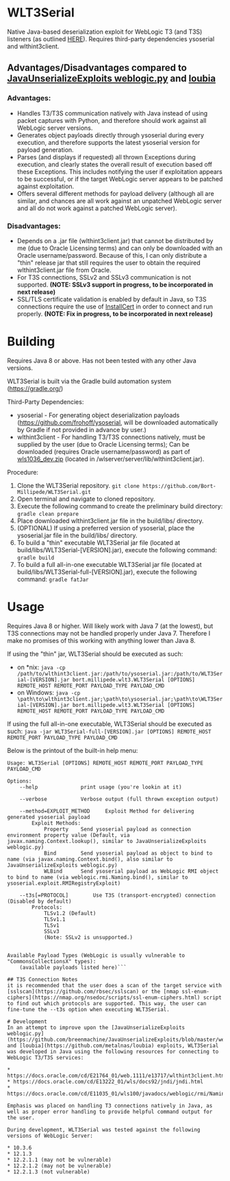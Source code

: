 # WLT3Serial
Native Java-based deserialization exploit for WebLogic T3 (and T3S) listeners (as outlined [HERE](https://foxglovesecurity.com/2015/11/06/what-do-weblogic-websphere-jboss-jenkins-opennms-and-your-application-have-in-common-this-vulnerability/#weblogic "What Do WebLogic, WebSphere, JBoss, Jenkins, OpenNMS, and Your Application Have in Common? This Vulnerability.")). Requires third-party dependencies ysoserial and wlthint3client.

## Advantages/Disadvantages compared to [JavaUnserializeExploits weblogic.py](https://github.com/breenmachine/JavaUnserializeExploits/blob/master/weblogic.py) and [loubia](https://github.com/metalnas/loubia)
### Advantages:
* Handles T3/T3S communication natively with Java instead of using packet captures with Python, and therefore should work against all WebLogic server versions.
* Generates object payloads directly through ysoserial during every execution, and therefore supports the latest ysoserial version for payload generation.
* Parses (and displays if requested) all thrown Exceptions during execution, and clearly states the overall result of execution based off these Exceptions. This includes notifying the user if exploitation appears to be successful, or if the target WebLogic server appears to be patched against exploitation.
* Offers several different methods for payload delivery (although all are similar, and chances are all work against an unpatched WebLogic server and all do not work against a patched WebLogic server).

### Disadvantages:
* Depends on a .jar file (wlthint3client.jar) that cannot be distributed by me (due to Oracle Licensing terms) and can only be downloaded with an Oracle username/password. Because of this, I can only distribute a "thin" release jar that still requires the user to obtain the required wlthint3client.jar file from Oracle.
* For T3S connections, SSLv2 and SSLv3 communication is not supported. __(NOTE: SSLv3 support in progress, to be incorporated in next release)__
* SSL/TLS certificate validation is enabled by default in Java, so T3S connections require the use of [InstallCert](https://github.com/escline/InstallCert) in order to connect and run properly. __(NOTE: Fix in progress, to be incorporated in next release)__

# Building
Requires Java 8 or above. Has not been tested with any other Java versions.

WLT3Serial is built via the Gradle build automation system (https://gradle.org/)

Third-Party Dependencies:

* ysoserial - For generating object deserialization payloads (https://github.com/frohoff/ysoserial, will be downloaded automatically by Gradle if not provided in advance by user.)
* wlthint3client - For handling T3/T3S connections natively, must be supplied by the user (due to Oracle Licensing terms); Can be downloaded (requires Oracle username/password) as part of [wls1036_dev.zip](http://download.oracle.com/otn/nt/middleware/11g/wls/1036/wls1036_dev.zip) (located in /wlserver/server/lib/wlthint3client.jar).

Procedure:

1. Clone the WLT3Serial repository. ```git clone https://github.com/Bort-Millipede/WLT3Serial.git```
2. Open terminal and navigate to cloned repository.
3. Execute the following command to create the preliminary build directory: ```gradle clean prepare```
4. Place downloaded wlthint3client.jar file in the build/libs/ directory.
5. (OPTIONAL) If using a preferred version of ysoserial, place the ysoserial.jar file in the build/libs/ directory.
6. To build a "thin" executable WLT3Serial jar file (located at build/libs/WLT3Serial-[VERSION].jar), execute the following command: ```gradle build```
7. To build a full all-in-one executable WLT3Serial jar file (located at build/libs/WLT3Serial-full-[VERSION].jar), execute the following command: ```gradle fatJar```


# Usage
Requires Java 8 or higher. Will likely work with Java 7 (at the lowest), but T3S connections may not be handled properly under Java 7. Therefore I make no promises of this working with anything lower than Java 8.

If using the "thin" jar, WLT3Serial should be executed as such:

* on *nix: ```java -cp /path/to/wlthint3client.jar:/path/to/ysoserial.jar:/path/to/WLT3Serial-[VERSION].jar bort.millipede.wlt3.WLT3Serial [OPTIONS] REMOTE_HOST REMOTE_PORT PAYLOAD_TYPE PAYLOAD_CMD```
* on Windows: ```java -cp \path\to\wlthint3client.jar;\path\to\ysoserial.jar;\path\to\WLT3Serial-[VERSION].jar bort.millipede.wlt3.WLT3Serial [OPTIONS] REMOTE_HOST REMOTE_PORT PAYLOAD_TYPE PAYLOAD_CMD```

If using the full all-in-one executable, WLT3Serial should be executed as such: ```java -jar WLT3Serial-full-[VERSION].jar [OPTIONS] REMOTE_HOST REMOTE_PORT PAYLOAD_TYPE PAYLOAD_CMD```

Below is the printout of the built-in help menu:

```shell
Usage: WLT3Serial [OPTIONS] REMOTE_HOST REMOTE_PORT PAYLOAD_TYPE PAYLOAD_CMD

Options:
	--help				print usage (you're lookin at it)

	--verbose			Verbose output (full thrown exception output)

	--method=EXPLOIT_METHOD		Exploit Method for delivering generated ysoserial payload
		Exploit Methods:
			Property	Send ysoserial payload as connection environment property value (Default, via javax.naming.Context.lookup(), similar to JavaUnserializeExploits weblogic.py)
			Bind		Send ysoserial payload as object to bind to name (via javax.naming.Context.bind(), also similar to JavaUnserializeExploits weblogic.py)
			WLBind		Send ysoserial payload as WebLogic RMI object to bind to name (via weblogic.rmi.Naming.bind(), similar to ysoserial.exploit.RMIRegistryExploit)

	--t3s[=PROTOCOL]		Use T3S (transport-encrypted) connection (Disabled by default)
		Protocols:
			TLSv1.2 (Default)
			TLSv1.1
			TLSv1
			SSLv3
			(Note: SSLv2 is unsupported.)


Available Payload Types (WebLogic is usually vulnerable to "CommonsCollectionsX" types):
	(available payloads listed here)```

## T3S Connection Notes
it is recommended that the user does a scan of the target service with [sslscan](https://github.com/rbsec/sslscan) or the [nmap ssl-enum-ciphers](https://nmap.org/nsedoc/scripts/ssl-enum-ciphers.html) script to find out which protocols are supported. This way, the user can fine-tune the --t3s option when executing WLT3Serial.

# Development
In an attempt to improve upon the [JavaUnserializeExploits weblogic.py](https://github.com/breenmachine/JavaUnserializeExploits/blob/master/weblogic.py) and [loubia](https://github.com/metalnas/loubia) exploits, WLT3Serial was developed in Java using the following resources for connecting to WebLogic T3/T3S services:

* https://docs.oracle.com/cd/E21764_01/web.1111/e13717/wlthint3client.htm
* https://docs.oracle.com/cd/E13222_01/wls/docs92/jndi/jndi.html
* https://docs.oracle.com/cd/E11035_01/wls100/javadocs/weblogic/rmi/Naming.html

Emphasis was placed on handling T3 connections natively in Java, as well as proper error handling to provide helpful command output for the user.

During development, WLT3Serial was tested against the following versions of WebLogic Server:

* 10.3.6
* 12.1.3
* 12.2.1.1 (may not be vulnerable)
* 12.2.1.2 (may not be vulnerable)
* 12.2.1.3 (not vulnerable)


